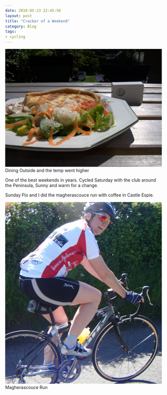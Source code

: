 ```yaml
---
date: 2010-05-23 22:45:56
layout: post
title: "Cracker of a Weekend"
category: Blog
tags:
- cycling
---
```


<img src="/images/2010/img_0505.jpg">
Dining Outside and the temp went higher

One of the best weekends in years. Cycled Saturday with the club around the Peninsula, Sunny and warm for a change.


Sunday Flo and I did the magherascouce run with coffee in Castle Espie.

<img src="/images/2010/dscf0262-1.jpg">
Magherascouce Run
